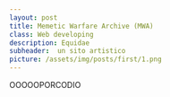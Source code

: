```yaml
---
layout: post
title: Memetic Warfare Archive (MWA)
class: Web developing
description: Equidae
subheader:  un sito artistico
picture: /assets/img/posts/first/1.png
---
```


OOOOOPORCODIO


